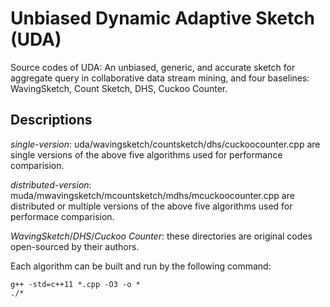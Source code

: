 # Unbiased Dynamic Adaptive Sketch (UDA)



Source codes of UDA: An unbiased, generic, and accurate sketch for aggregate query in collaborative data stream mining, and four baselines: WavingSketch, Count Sketch, DHS, Cuckoo Counter.

## Descriptions



*single-version*: uda/wavingsketch/countsketch/dhs/cuckoocounter.cpp are single versions of the above five algorithms used for performance comparision.

*distributed-version*: muda/mwavingsketch/mcountsketch/mdhs/mcuckoocounter.cpp are distributed or multiple versions of the above five algorithms used for performace comparision.

*WavingSketch*/*DHS*/*Cuckoo Counter*: these directories are original codes open-sourced by their authors. 

Each algorithm can be built and run by the following command: 

```
g++ -std=c++11 *.cpp -O3 -o *
./*
```
